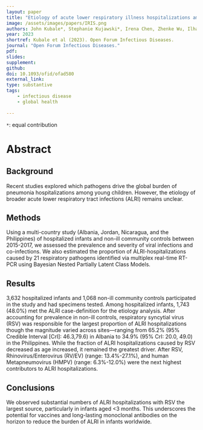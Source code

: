 ```yaml
---
layout: paper
title: "Etiology of acute lower respiratory illness hospitalizations among infants in four countries"
image: /assets/images/papers/IRIS.png
authors: John Kubale*, Stephanie Kujawski*, Irena Chen, Zhenke Wu, Ilham Abu Khader, Iris Hasibra, Brett Whitaker, Lionel Gresh, Artan Simaku, Eric A.F. Simões, Mahmoud Al-Gazo, Shannon Rogers, Susan I. Gerber, Angel Balmaseda, Veronica L. Tallo, Tareq M. Al-Sanouri, Rachael Porter, Silvia Bino, Eduardo Azziz-Baumgartner, Meredith McMorrow, Danielle Hunt, Mark Thompson, Holly M. Biggs, Aubree Gordon
year: 2023
shortref: Kubale et al (2023). Open Forum Infectious Diseases.
journal: "Open Forum Infectious Diseases."
pdf: 
slides: 
supplement:
github: 
doi: 10.1093/ofid/ofad580
external_link: 
type: substantive
tags:
    - infectious disease
    - global health
 
---
```


`*`: equal contribution

# Abstract

## Background

Recent studies explored which pathogens drive the global burden of pneumonia hospitalizations among young children. However, the etiology of broader acute lower respiratory tract infections (ALRI) remains unclear.

## Methods

Using a multi-country study (Albania, Jordan, Nicaragua, and the Philippines) of hospitalized infants and non-ill community controls between 2015-2017, we assessed the prevalence and severity of viral infections and co-infections. We also estimated the proportion of ALRI-hospitalizations caused by 21 respiratory pathogens identified via multiplex real-time RT-PCR using Bayesian Nested Partially Latent Class Models.

## Results

3,632 hospitalized infants and 1,068 non-ill community controls participated in the study and had specimens tested. Among hospitalized infants, 1,743 (48.0%) met the ALRI case-definition for the etiology analysis. After accounting for prevalence in non-ill controls, respiratory syncytial virus (RSV) was responsible for the largest proportion of ALRI hospitalizations though the magnitude varied across sites—ranging from 65.2% (95% Credible Interval [CrI]: 46.3,79.6) in Albania to 34.9% (95% CrI: 20.0, 49.0) in the Philippines. While the fraction of ALRI hospitalizations caused by RSV decreased as age increased, it remained the greatest driver. After RSV, Rhinovirus/Enterovirus (RV/EV) (range: 13.4%-27.1%), and human Metapneumovirus (HMPV) (range: 6.3%-12.0%) were the next highest contributors to ALRI hospitalizations. 

## Conclusions

We observed substantial numbers of ALRI hospitalizations with RSV the largest source, particularly in infants aged <3 months. This underscores the potential for vaccines and long-lasting monoclonal antibodies on the horizon to reduce the burden of ALRI in infants worldwide.


